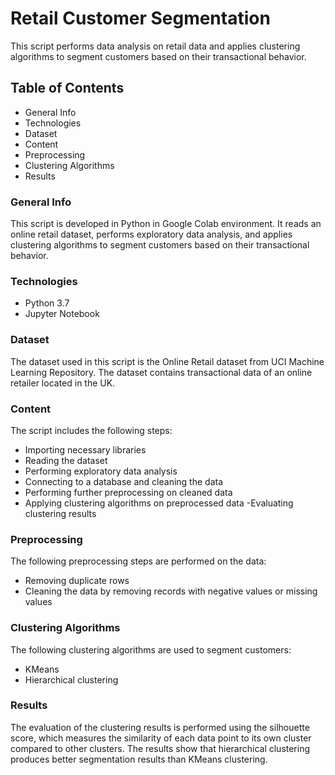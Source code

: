# Retail Customer Segmentation
This script performs data analysis on retail data and applies clustering algorithms to segment customers based on their transactional behavior.

## Table of Contents
- General Info
- Technologies
- Dataset
- Content
- Preprocessing
- Clustering Algorithms
- Results
### General Info
This script is developed in Python in Google Colab environment. It reads an online retail dataset, performs exploratory data analysis, and applies clustering algorithms to segment customers based on their transactional behavior.

### Technologies
- Python 3.7
- Jupyter Notebook
### Dataset
The dataset used in this script is the Online Retail dataset from UCI Machine Learning Repository. The dataset contains transactional data of an online retailer located in the UK.

### Content
The script includes the following steps:

- Importing necessary libraries
- Reading the dataset
- Performing exploratory data analysis
- Connecting to a database and cleaning the data
- Performing further preprocessing on cleaned data
- Applying clustering algorithms on preprocessed data
-Evaluating clustering results
### Preprocessing
The following preprocessing steps are performed on the data:

- Removing duplicate rows
- Cleaning the data by removing records with negative values or missing values
### Clustering Algorithms
The following clustering algorithms are used to segment customers:

- KMeans
- Hierarchical clustering
### Results
The evaluation of the clustering results is performed using the silhouette score, which measures the similarity of each data point to its own cluster compared to other clusters. The results show that hierarchical clustering produces better segmentation results than KMeans clustering.
